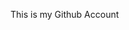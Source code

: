 This is my Github Account

<!---
msahoris/msahoris is a ✨ special ✨ repository because its `README.md` (this file) appears on your GitHub profile.
You can click the Preview link to take a look at your changes.
--->
